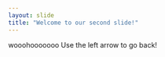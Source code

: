 ```yaml
---
layout: slide
title: "Welcome to our second slide!"
---
```

wooohooooooo
Use the left arrow to go back!
